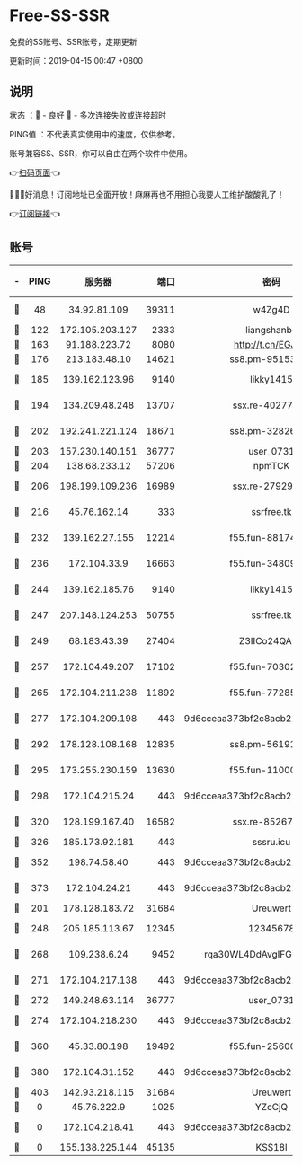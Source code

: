 # Free-SS-SSR

免费的SS账号、SSR账号，定期更新

更新时间：2019-04-15 00:47 +0800

## 说明

状态     ：🙂 - 良好 🙁 - 多次连接失败或连接超时

PING值   ：不代表真实使用中的速度，仅供参考。

账号兼容SS、SSR，你可以自由在两个软件中使用。

👉[扫码页面](https://liesauer.github.io/Free-SS-SSR/)👈

🎉🎉🎉好消息！订阅地址已全面开放！麻麻再也不用担心我要人工维护酸酸乳了！

👉[订阅链接](https://www.liesauer.net/yogurt/subscribe?ACCESS_TOKEN=DAYxR3mMaZAsaqUb)👈

## 账号

|-|PING|服务器|端口|密码|加密方式|区域|
|:----:|:----:|:-----:|-----:|:----:|:----:|:----:|
|🙂|48|34.92.81.109|39311|w4Zg4D|chacha20-ietf|US|
|🙂|122|172.105.203.127|2333|liangshanbo|chacha20|JP|
|🙂|163|91.188.223.72|8080|http://t.cn/EGJIyrl|rc4-md5|RU|
|🙂|176|213.183.48.10|14621|ss8.pm-95153983|rc4-md5|RU|
|🙂|185|139.162.123.96|9140|likky1415|aes-256-cfb|JP|
|🙂|194|134.209.48.248|13707|ssx.re-40277635|aes-256-cfb|US|
|🙂|202|192.241.221.124|18671|ss8.pm-32826207|aes-256-cfb|US|
|🙂|203|157.230.140.151|36777|user_0731|chacha20|US|
|🙂|204|138.68.233.12|57206|npmTCK|rc4-md5|US|
|🙂|206|198.199.109.236|16989|ssx.re-27929573|aes-256-cfb|US|
|🙂|216|45.76.162.14|333|ssrfree.tk|aes-256-cfb|SG|
|🙂|232|139.162.27.155|12214|f55.fun-88174583|aes-256-cfb|SG|
|🙂|236|172.104.33.9|16663|f55.fun-34809669|aes-256-cfb|SG|
|🙂|244|139.162.185.76|9140|likky1415|aes-256-cfb|DE|
|🙂|247|207.148.124.253|50755|ssrfree.tk|aes-256-cfb|SG|
|🙂|249|68.183.43.39|27404|Z3IICo24QAHu|aes-256-cfb|GB|
|🙂|257|172.104.49.207|17102|f55.fun-70302993|aes-256-cfb|SG|
|🙂|265|172.104.211.238|11892|f55.fun-77285988|aes-256-cfb|US|
|🙂|277|172.104.209.198|443|9d6cceaa373bf2c8acb22e60b6a58be6|aes-256-cfb|US|
|🙂|292|178.128.108.168|12835|ss8.pm-56191886|aes-256-cfb|SG|
|🙂|295|173.255.230.159|13630|f55.fun-11000786|aes-256-cfb|US|
|🙂|298|172.104.215.24|443|9d6cceaa373bf2c8acb22e60b6a58be6|aes-256-cfb|US|
|🙂|320|128.199.167.40|16582|ssx.re-85267368|aes-256-cfb|SG|
|🙂|326|185.173.92.181|443|sssru.icu|rc4-md5|RU|
|🙂|352|198.74.58.40|443|9d6cceaa373bf2c8acb22e60b6a58be6|aes-256-cfb|US|
|🙂|373|172.104.24.21|443|9d6cceaa373bf2c8acb22e60b6a58be6|aes-256-cfb|US|
|🙂|201|178.128.183.72|31684|Ureuwert|chacha20|US|
|🙂|248|205.185.113.67|12345|12345678|aes-256-cfb|US|
|🙂|268|109.238.6.24|9452|rqa30WL4DdAvgIFG6Fs3znzTa|aes-256-cfb|FR|
|🙂|271|172.104.217.138|443|9d6cceaa373bf2c8acb22e60b6a58be6|aes-256-cfb|US|
|🙂|272|149.248.63.114|36777|user_0731|chacha20|CA|
|🙂|274|172.104.218.230|443|9d6cceaa373bf2c8acb22e60b6a58be6|aes-256-cfb|US|
|🙂|360|45.33.80.198|19492|f55.fun-25600628|aes-256-cfb|US|
|🙂|380|172.104.31.152|443|9d6cceaa373bf2c8acb22e60b6a58be6|aes-256-cfb|US|
|🙂|403|142.93.218.115|31684|Ureuwert|chacha20|IN|
|🙁|0|45.76.222.9|1025|YZcCjQ|rc4-md5|JP|
|🙁|0|172.104.218.41|443|9d6cceaa373bf2c8acb22e60b6a58be6|aes-256-cfb|US|
|🙁|0|155.138.225.144|45135|KSS18l|rc4-md5|US|
